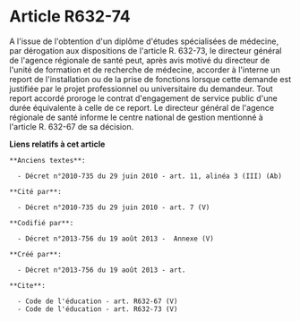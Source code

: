 # Article R632-74

A l'issue de l'obtention d'un diplôme d'études spécialisées de médecine, par dérogation aux dispositions de l'article R.
632-73, le directeur général de l'agence régionale de santé peut, après avis motivé du directeur de l'unité de formation et
de recherche de médecine, accorder à l'interne un report de l'installation ou de la prise de fonctions lorsque cette demande
est justifiée par le projet professionnel ou universitaire du demandeur. Tout report accordé proroge le contrat d'engagement
de service public d'une durée équivalente à celle de ce report. Le directeur général de l'agence régionale de santé informe
le centre national de gestion mentionné à l'article R. 632-67 de sa décision.

**Liens relatifs à cet article**

	**Anciens textes**:

	  - Décret n°2010-735 du 29 juin 2010 - art. 11, alinéa 3 (III) (Ab)

	**Cité par**:

	  - Décret n°2010-735 du 29 juin 2010 - art. 7 (V)

	**Codifié par**:

	  - Décret n°2013-756 du 19 août 2013 -  Annexe (V)

	**Créé par**:

	  - Décret n°2013-756 du 19 août 2013 - art.

	**Cite**:

	  - Code de l'éducation - art. R632-67 (V)
	  - Code de l'éducation - art. R632-73 (V)
